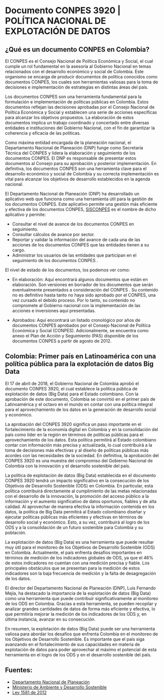 # Documento CONPES 3920 | POLÍTICA NACIONAL DE EXPLOTACIÓN DE DATOS

## ¿Qué es un documento CONPES en Colombia?

El CONPES es el Consejo Nacional de Política Económica y Social, el cual cumple un rol fundamental en la asesoría al Gobierno Nacional en temas relacionados con el desarrollo económico y social de Colombia. Este organismo se encarga de producir documentos de política conocidos como documentos CONPES, los cuales son herramientas valiosas para la toma de decisiones e implementación de estrategias en distintas áreas del país.

Los documentos CONPES son una herramienta fundamental para la formulación e implementación de políticas públicas en Colombia. Estos documentos reflejan las decisiones aprobadas por el Consejo Nacional de Política Económica y Social y establecen una serie de acciones específicas para alcanzar los objetivos propuestos. La elaboración de estos documentos implica un trabajo coordinado y concertado entre diversas entidades e instituciones del Gobierno Nacional, con el fin de garantizar la coherencia y eficacia de las políticas.

Como máxima entidad encargada de la planeación nacional, el Departamento Nacional de Planeación (DNP) funge como Secretaría Técnica del CONPES y lidera la elaboración y seguimiento de los documentos CONPES. El DNP es responsable de presentar estos documentos al Consejo para su aprobación y posterior implementación. En definitiva, los documentos CONPES son una herramienta clave para el desarrollo económico y social de Colombia y su correcta implementación es vital para alcanzar los objetivos de desarrollo establecidos en la agenda nacional.

El Departamento Nacional de Planeación (DNP) ha desarrollado un aplicativo web que funciona como una herramienta útil para la gestión de los documentos CONPES. Este aplicativo permite una gestión más eficiente y efectiva de los documentos CONPES, [SISCONPES](https://sisconpes.dnp.gov.co/SisCONPESWeb/) es el nombre de dicho aplicativo y permite:

- Consultar el nivel de avance de los documentos CONPES en seguimiento.
- Consultar cálculos de avance por sector.
- Reportar y validar la información del avance de cada una de las acciones de los documentos CONPES que las entidades tienen a su cargo.
- Administrar los usuarios de las entidades que participan en el seguimiento de los documentos CONPES .

El nivel de estado de los documentos, los podemos ver como:

- En elaboración: Aquí encontrará algunos documentos que están en elaboración. Son versiones en borrador de los documentos que serán eventualmente presentados a consideración del CONPES . Su contenido no es definitivo hasta tanto no haya sido aprobado por el CONPES, una vez cursado el debido proceso. Por lo tanto, su contenido no compromete al Gobierno nacional con la implementación de las acciones e inversiones aquí presentadas.

- Aprobados: Aquí encontrará un listado cronológico por años de documentos CONPES aprobados por el Consejo Nacional de Política Económica y Social (CONPES). Adicionalmente, se encuentra como anexo el Plan de Acción y Seguimiento (PAS) disponible de los documentos CONPES a partir de agosto de 2012.

## Colombia: Primer país en Latinoamérica con una política pública para la explotación de datos Big Data

El 17 de abril de 2018, el Gobierno Nacional de Colombia aprobó el documento CONPES 3920, el cual establece la política pública de explotación de datos (Big Data) para el Estado colombiano. Con la aprobación de este documento, Colombia se convirtió en el primer país de Latinoamérica y el octavo en el mundo en contar con una política integral para el aprovechamiento de los datos en la generación de desarrollo social y económico.

La aprobación del CONPES 3920 significa un paso importante en el fortalecimiento de la economía digital en Colombia y en la consolidación del país como líder en la región en términos de políticas públicas para el aprovechamiento de los datos. Esta política permitirá al Estado colombiano contar con información más precisa y actualizada, lo cual contribuirá a la toma de decisiones más efectivas y al diseño de políticas públicas más acordes con las necesidades de la sociedad. En definitiva, la aprobación del CONPES 3920 es una muestra del compromiso del Gobierno Nacional de Colombia con la innovación y el desarrollo sostenible del país.

La política de explotación de datos (Big Data) establecida en el documento CONPES 3920 tendrá un impacto significativo en la consecución de los Objetivos de Desarrollo Sostenible (ODS) en Colombia. En particular, esta política contribuirá directamente al cumplimiento de las metas relacionadas con el desarrollo de la innovación, la promoción del acceso público a la información y el aumento significativo de datos oportunos, fiables y de alta calidad. Al aprovechar de manera efectiva la información contenida en los datos, la política de Big Data permitirá al Estado colombiano diseñar y ejecutar políticas públicas más eficientes y efectivas en términos de desarrollo social y económico. Esto, a su vez, contribuirá al logro de los ODS y a la consolidación de un futuro sostenible para Colombia y su población.

La explotación de datos (Big Data) es una herramienta que puede resultar muy útil para el monitoreo de los Objetivos de Desarrollo Sostenible (ODS) en Colombia. Actualmente, el país enfrenta desafíos importantes en términos de medición de los indicadores globales de ODS, ya que el 46% de estos indicadores no cuentan con una medición precisa y fiable. Los principales obstáculos que se presentan para la medición de estos indicadores son la baja frecuencia de medición y la falta de desagregación de los datos.

El director del Departamento Nacional de Planeación (DNP), Luis Fernando Mejía, ha destacado la importancia de la explotación de datos (Big Data) como una herramienta que puede contribuir significativamente al monitoreo de los ODS en Colombia. Gracias a esta herramienta, se pueden recopilar y analizar grandes cantidades de datos de forma más eficiente y efectiva, lo que permitiría mejorar la medición de los indicadores de los ODS y, en última instancia, avanzar en su consecución.

En resumen, la explotación de datos (Big Data) puede ser una herramienta valiosa para abordar los desafíos que enfrenta Colombia en el monitoreo de los Objetivos de Desarrollo Sostenible. Es importante que el país siga avanzando en el fortalecimiento de sus capacidades en materia de explotación de datos para poder aprovechar al máximo el potencial de esta herramienta en el logro de los ODS y en el desarrollo sostenible del país.

## Fuentes:

- [Departamento Nacional de Planeación](https://bit.ly/3zgNqDt)
- [Ministerio de Ambiente y Desarrollo Sostenible](https://bit.ly/3TRjMhT)
- [Ley 1581 de 2012](https://bit.ly/3KlPEIo)
